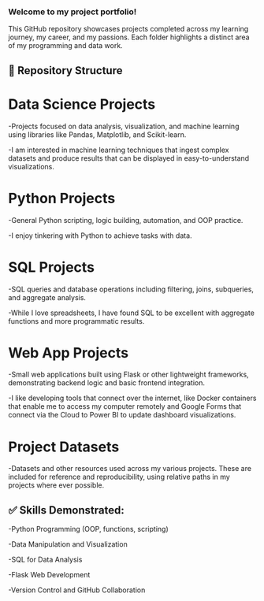 ### Welcome to my project portfolio! 
This GitHub repository showcases projects completed across my learning journey, my career, and my passions. Each folder highlights a distinct area of my programming and data work.

## 📁 Repository Structure

# Data Science Projects

-Projects focused on data analysis, visualization, and machine learning using libraries like Pandas, Matplotlib, and Scikit-learn.

-I am interested in machine learning techniques that ingest complex datasets and produce results that can be displayed in easy-to-understand visualizations. 

# Python Projects

-General Python scripting, logic building, automation, and OOP practice.

-I enjoy tinkering with Python to achieve tasks with data. 

# SQL Projects

-SQL queries and database operations including filtering, joins, subqueries, and aggregate analysis.

-While I love spreadsheets, I have found SQL to be excellent with aggregate functions and more programmatic results.

# Web App Projects

-Small web applications built using Flask or other lightweight frameworks, demonstrating backend logic and basic frontend integration.

-I like developing tools that connect over the internet, like Docker containers that enable me to access my computer remotely and Google Forms that connect via the Cloud to Power BI to update dashboard visualizations.

# Project Datasets

-Datasets and other resources used across my various projects. These are included for reference and reproducibility, using relative paths in my projects where ever possible.

## ✅ Skills Demonstrated:

-Python Programming (OOP, functions, scripting)

-Data Manipulation and Visualization

-SQL for Data Analysis

-Flask Web Development

-Version Control and GitHub Collaboration
